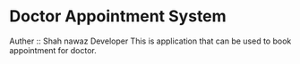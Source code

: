 # Doctor Appointment System

Auther :: Shah nawaz Developer
This is application that can be used to book appointment for doctor.